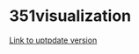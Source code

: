 # 351visualization

[Link to uptpdate version](https://benmccamish.github.io/bitmapvisualization/pages/home.html)

